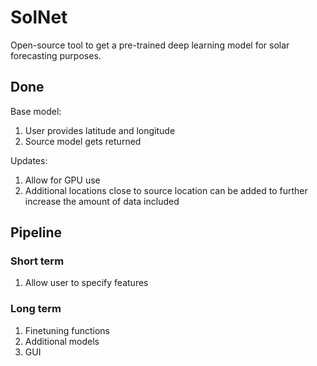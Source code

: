 # SolNet
Open-source tool to get a pre-trained deep learning model for solar forecasting purposes.

## Done

Base model:
1. User provides latitude and longitude
2. Source model gets returned

Updates:
1. Allow for GPU use
2. Additional locations close to source location can be added to further increase the amount of data included

## Pipeline

### Short term
1. Allow user to specify features

### Long term
1. Finetuning functions
2. Additional models
3. GUI
